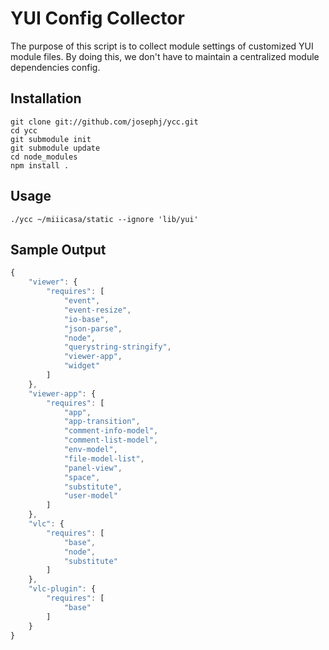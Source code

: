 # YUI Config Collector

The purpose of this script is to collect module settings of customized YUI module files.
By doing this, we don't have to maintain a centralized module dependencies config.

## Installation

````shell
git clone git://github.com/josephj/ycc.git
cd ycc
git submodule init
git submodule update
cd node_modules
npm install .
````


## Usage 

````shell
./ycc ~/miiicasa/static --ignore 'lib/yui'
````

## Sample Output

```js
{
    "viewer": {
        "requires": [
            "event",
            "event-resize",
            "io-base",
            "json-parse",
            "node",
            "querystring-stringify",
            "viewer-app",
            "widget"
        ]
    },
    "viewer-app": {
        "requires": [
            "app",
            "app-transition",
            "comment-info-model",
            "comment-list-model",
            "env-model",
            "file-model-list",
            "panel-view",
            "space",
            "substitute",
            "user-model"
        ]
    },
    "vlc": {
        "requires": [
            "base",
            "node",
            "substitute"
        ]
    },
    "vlc-plugin": {
        "requires": [
            "base"
        ]
    }
}
```
